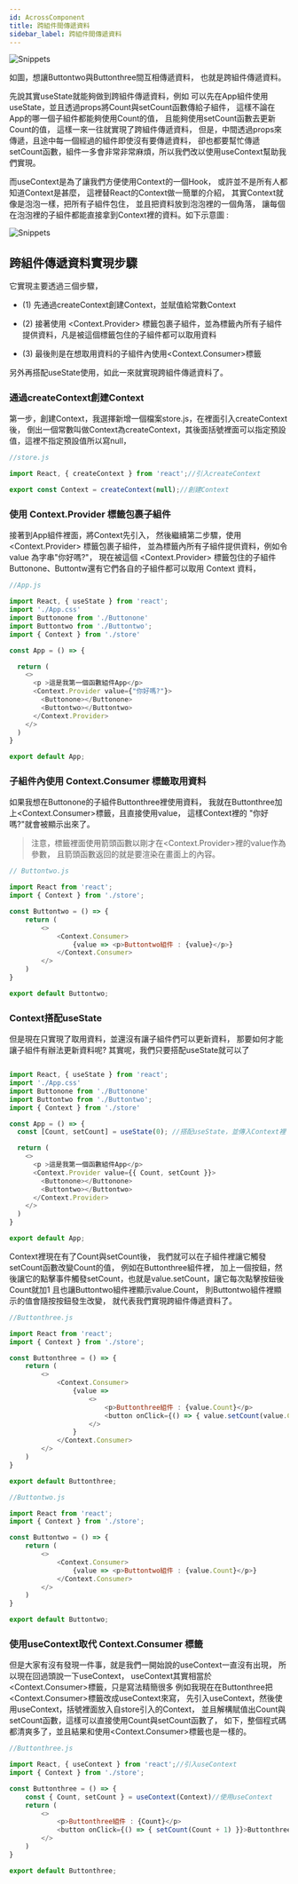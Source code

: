 ```yaml
---
id: AcrossComponent
title: 跨組件間傳遞資料
sidebar_label: 跨組件間傳遞資料
---
```


![Snippets](/ArhuaReactCourse/img/useContext.png)


如圖，想讓Buttontwo與Buttonthree間互相傳遞資料，
也就是跨組件傳遞資料。

先說其實useState就能夠做到跨組件傳遞資料，例如
可以先在App組件使用useState，並且透過props將Count與setCount函數傳給子組件，
這樣不論在App的哪一個子組件都能夠使用Count的值，
且能夠使用setCount函數去更新Count的值，
這樣一來一往就實現了跨組件傳遞資料，
但是，中間透過props來傳遞，且途中每一個經過的組件即使沒有要傳遞資料，
卻也都要幫忙傳遞setCount函數，組件一多會非常非常麻煩，所以我們改以使用useContext幫助我們實現。

而useContext是為了讓我們方便使用Context的一個Hook，
或許並不是所有人都知道Context是甚麼，
這裡替React的Context做一簡單的介紹，
其實Context就像是泡泡一樣，把所有子組件包住，
並且把資料放到泡泡裡的一個角落，
讓每個在泡泡裡的子組件都能直接拿到Context裡的資料。如下示意圖 : 

![Snippets](/ArhuaReactCourse/img/Context.png)

## 跨組件傳遞資料實現步驟 

它實現主要透過三個步驟，

- (1) 先通過createContext創建Context，並賦值給常數Context

- (2) 接著使用 <Context.Provider\> 標籤包裹子組件，並為標籤內所有子組件提供資料，凡是被這個標籤包住的子組件都可以取用資料

- (3) 最後則是在想取用資料的子組件內使用<Context.Consumer\>標籤

另外再搭配useState使用，如此一來就實現跨組件傳遞資料了。

### 通過createContext創建Context

第一步，創建Context，我選擇新增一個檔案store.js，在裡面引入createContext後，
倒出一個常數叫做Context為createContext，其後面括號裡面可以指定預設值，這裡不指定預設值所以寫null，

```javascript
//store.js

import React, { createContext } from 'react';//引入createContext

export const Context = createContext(null);//創建Context

```

### 使用 Context.Provider 標籤包裹子組件

接著到App組件裡面，將Context先引入，
然後繼續第二步驟，使用 <Context.Provider\> 標籤包裹子組件，
並為標籤內所有子組件提供資料，例如令value 為字串"你好嗎?"，
現在被這個 <Context.Provider\> 標籤包住的子組件Buttonone、Buttontw還有它們各自的子組件都可以取用 Context 資料，

```javascript
//App.js

import React, { useState } from 'react';
import './App.css'
import Buttonone from './Buttonone'
import Buttontwo from './Buttontwo';
import { Context } from './store'

const App = () => {

  return (
    <>
      <p >這是我第一個函數組件App</p>
      <Context.Provider value={"你好嗎?"}>
        <Buttonone></Buttonone>
        <Buttontwo></Buttontwo>
      </Context.Provider>
    </>
  )
}

export default App;
```

### 子組件內使用 Context.Consumer 標籤取用資料

如果我想在Buttonone的子組件Buttonthree裡使用資料，
我就在Buttonthree加上\<Context.Consumer\>標籤，且直接使用value，
這樣Context裡的 "你好嗎?"就會被顯示出來了。

> 注意，標籤裡面使用箭頭函數以剛才在<Context.Provider\>裡的value作為參數，
且箭頭函數返回的就是要渲染在畫面上的內容。

```javascript
// Buttontwo.js

import React from 'react';
import { Context } from './store';

const Buttontwo = () => {
    return (
        <>
            <Context.Consumer>
                {value => <p>Buttontwo組件 : {value}</p>}
            </Context.Consumer>
        </>
    )
}

export default Buttontwo;
```

### Context搭配useState

但是現在只實現了取用資料，並還沒有讓子組件們可以更新資料，
那要如何才能讓子組件有辦法更新資料呢?
其實呢，我們只要搭配useState就可以了

```javascript

import React, { useState } from 'react';
import './App.css'
import Buttonone from './Buttonone'
import Buttontwo from './Buttontwo';
import { Context } from './store'

const App = () => {
  const [Count, setCount] = useState(0); //搭配useState，並傳入Context裡

  return (
    <>
      <p >這是我第一個函數組件App</p>
      <Context.Provider value={{ Count, setCount }}>
        <Buttonone></Buttonone>
        <Buttontwo></Buttontwo>
      </Context.Provider>
    </>
  )
}

export default App;
```

Context裡現在有了Count與setCount後，
我們就可以在子組件裡讓它觸發setCount函數改變Count的值，
例如在Buttonthree組件裡，
加上一個按鈕，然後讓它的點擊事件觸發setCount，也就是value.setCount，讓它每次點擊按鈕後Count就加1
且也讓Buttontwo組件裡顯示value.Count，
則Buttontwo組件裡顯示的值會隨按按鈕發生改變，
就代表我們實現跨組件傳遞資料了。

```javascript
//Buttonthree.js

import React from 'react';
import { Context } from './store';

const Buttonthree = () => {
    return (
        <>
            <Context.Consumer>
                {value =>
                    <>
                        <p>Buttonthree組件 : {value.Count}</p>
                        <button onClick={() => { value.setCount(value.Count + 1) }}>Buttonthree按鈕</button>
                    </>
                }
            </Context.Consumer>
        </>
    )
}

export default Buttonthree;

```

```javascript
//Buttontwo.js

import React from 'react';
import { Context } from './store';

const Buttontwo = () => {
    return (
        <>
            <Context.Consumer>
                {value => <p>Buttontwo組件 : {value.Count}</p>}
            </Context.Consumer>
        </>
    )
}

export default Buttontwo;

```

### 使用useContext取代 Context.Consumer 標籤

但是大家有沒有發現一件事，就是我們一開始說的useContext一直沒有出現，
所以現在回過頭說一下useContext，
useContext其實相當於<Context.Consumer\>標籤，只是寫法精簡很多
例如我現在在Buttonthree把<Context.Consumer\>標籤改成useContext來寫，
先引入useContext，然後使用useContext，括號裡面放入自store引入的Context，
並且解構賦值出Count與setCount函數，這樣可以直接使用Count與setCount函數了，
如下，整個程式碼都清爽多了，並且結果和使用<Context.Consumer\>標籤也是一樣的。

```javascript
//Buttonthree.js

import React, { useContext } from 'react';//引入useContext
import { Context } from './store';

const Buttonthree = () => {
    const { Count, setCount } = useContext(Context)//使用useContext
    return (
        <>
            <p>Buttonthree組件 : {Count}</p>
            <button onClick={() => { setCount(Count + 1) }}>Buttonthree按鈕</button>
        </>
    )
}

export default Buttonthree;
```

